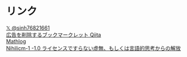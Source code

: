# リンク
[𝕏 @sinh76821661](https://twitter.com/sinh76821661)<br>
[広告を削除するブックマークレット Qiita](https://qiita.com/sinh76821661/items/203b2d5d239c01763b61)<br>
[Mathlog](https://mathlog.info/users/2677/articles)<br>
[Nihilicm-1 -1.0 ライセンスですらない虚無、もしくは言語的思考からの解放](https://sinh76821661.github.io/Nihilicm-1/)
